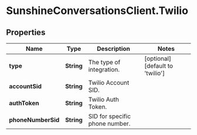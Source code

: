 # SunshineConversationsClient.Twilio

## Properties

Name | Type | Description | Notes
------------ | ------------- | ------------- | -------------
**type** | **String** | The type of integration. | [optional] [default to &#39;twilio&#39;]
**accountSid** | **String** | Twilio Account SID. | 
**authToken** | **String** | Twilio Auth Token. | 
**phoneNumberSid** | **String** | SID for specific phone number. | 


